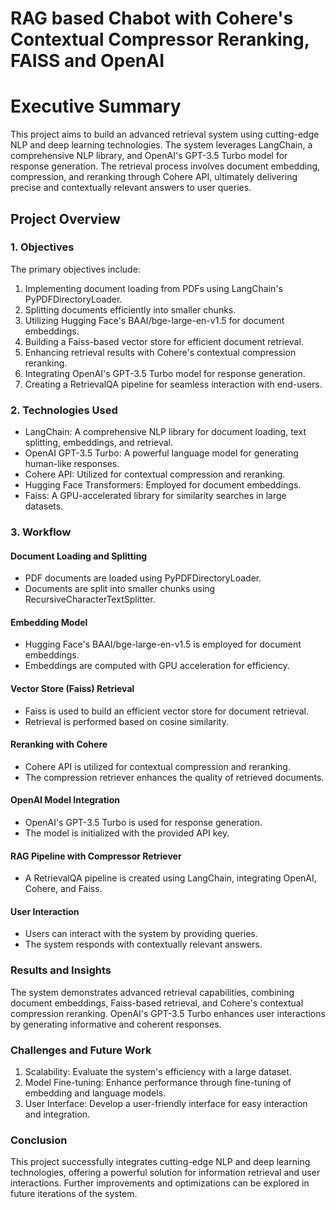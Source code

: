 # RAG based Chabot with Cohere's Contextual Compressor Reranking, FAISS and OpenAI

# Executive Summary
This project aims to build an advanced retrieval system using cutting-edge NLP and deep learning technologies. The system leverages LangChain, a comprehensive NLP library, and OpenAI's GPT-3.5 Turbo model for response generation. The retrieval process involves document embedding, compression, and reranking through Cohere API, ultimately delivering precise and contextually relevant answers to user queries.

## Project Overview
### 1. Objectives
The primary objectives include:
1. Implementing document loading from PDFs using LangChain's PyPDFDirectoryLoader.
2. Splitting documents efficiently into smaller chunks.
3. Utilizing Hugging Face's BAAI/bge-large-en-v1.5 for document embeddings.
4. Building a Faiss-based vector store for efficient document retrieval.
5. Enhancing retrieval results with Cohere's contextual compression reranking.
6. Integrating OpenAI's GPT-3.5 Turbo model for response generation.
7. Creating a RetrievalQA pipeline for seamless interaction with end-users.

### 2. Technologies Used
- LangChain: A comprehensive NLP library for document loading, text splitting, embeddings, and retrieval.
- OpenAI GPT-3.5 Turbo: A powerful language model for generating human-like responses.
- Cohere API: Utilized for contextual compression and reranking.
- Hugging Face Transformers: Employed for document embeddings.
- Faiss: A GPU-accelerated library for similarity searches in large datasets.

### 3. Workflow
#### Document Loading and Splitting
- PDF documents are loaded using PyPDFDirectoryLoader.
- Documents are split into smaller chunks using RecursiveCharacterTextSplitter.

#### Embedding Model
- Hugging Face's BAAI/bge-large-en-v1.5 is employed for document embeddings.
- Embeddings are computed with GPU acceleration for efficiency.

#### Vector Store (Faiss) Retrieval
- Faiss is used to build an efficient vector store for document retrieval.
- Retrieval is performed based on cosine similarity.

#### Reranking with Cohere
- Cohere API is utilized for contextual compression and reranking.
- The compression retriever enhances the quality of retrieved documents.

#### OpenAI Model Integration
- OpenAI's GPT-3.5 Turbo is used for response generation.
- The model is initialized with the provided API key.

#### RAG Pipeline with Compressor Retriever
- A RetrievalQA pipeline is created using LangChain, integrating OpenAI, Cohere, and Faiss.

#### User Interaction
- Users can interact with the system by providing queries.
- The system responds with contextually relevant answers.

### Results and Insights
The system demonstrates advanced retrieval capabilities, combining document embeddings, Faiss-based retrieval, and Cohere's contextual compression reranking. OpenAI's GPT-3.5 Turbo enhances user interactions by generating informative and coherent responses.

### Challenges and Future Work
1. Scalability: Evaluate the system's efficiency with a large dataset.
2. Model Fine-tuning: Enhance performance through fine-tuning of embedding and language models.
3. User Interface: Develop a user-friendly interface for easy interaction and integration.

### Conclusion
This project successfully integrates cutting-edge NLP and deep learning technologies, offering a powerful solution for information retrieval and user interactions. Further improvements and optimizations can be explored in future iterations of the system.
